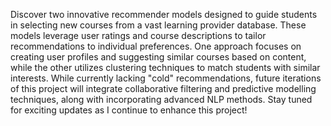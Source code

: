 Discover two innovative recommender models designed to guide students in selecting new courses from a vast learning provider database. These models leverage user ratings and course descriptions to tailor recommendations to individual preferences. One approach focuses on creating user profiles and suggesting similar courses based on content, while the other utilizes clustering techniques to match students with similar interests. While currently lacking "cold" recommendations, future iterations of this project will integrate collaborative filtering and predictive modelling techniques, along with incorporating advanced NLP methods. Stay tuned for exciting updates as I continue to enhance this project!

